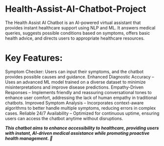 # Health-Assist-AI-Chatbot-Project
The Health Assist AI Chatbot is an AI-powered virtual assistant that provides instant healthcare support using NLP and ML. It answers medical queries, suggests possible conditions based on symptoms, offers basic health advice, and directs users to appropriate healthcare resources.
# Key Features:
Symptom Checker: Users can input their symptoms, and the chatbot provides possible causes and guidance.
Enhanced Diagnostic Accuracy – Uses an advanced ML model trained on a diverse dataset to minimize misinterpretations and improve disease predictions.
Empathy-Driven Responses – Implements friendly and reassuring conversational tones to enhance user comfort, addressing the lack of human empathy in traditional chatbots.
Improved Symptom Analysis – Incorporates context-aware algorithms to better handle multiple symptoms, reducing errors in complex cases.
Reliable 24/7 Availability – Optimized for continuous uptime, ensuring users can access the chatbot anytime without disruptions.


***This chatbot aims to enhance accessibility to healthcare, providing users with instant, AI-driven medical assistance while promoting proactive health management. 🚀***
